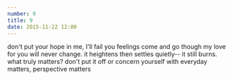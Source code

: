 ```yaml
---
number: 9
title: 9
date: 2015-11-22 12:00
---
```


don't put your hope in me, I'll fail you
feelings come and go though my love
for you will never change.
it heightens  then settles
quietly--
it still burns.
 
what truly matters?
don't put it off or
concern yourself with everyday
matters, perspective matters